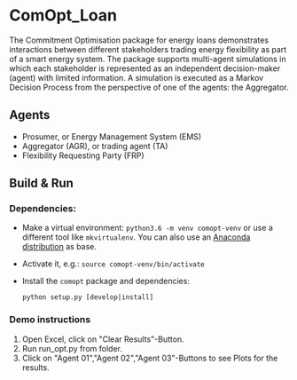 # ComOpt_Loan

The Commitment Optimisation package for energy loans demonstrates interactions between different stakeholders trading energy flexibility as part of a smart energy system.
The package supports multi-agent simulations in which each stakeholder is represented as an independent decision-maker (agent) with limited information.
A simulation is executed as a Markov Decision Process from the perspective of one of the agents: the Aggregator.


## Agents

- Prosumer, or Energy Management System (EMS)
- Aggregator (AGR), or trading agent (TA)
- Flexibility Requesting Party (FRP)


## Build & Run

### Dependencies:

* Make a virtual environment: `python3.6 -m venv comopt-venv` or use a different tool like `mkvirtualenv`. You can also use
  an [Anaconda distribution](https://conda.io/docs/user-guide/tasks/manage-environments.html) as base.
* Activate it, e.g.: `source comopt-venv/bin/activate`
* Install the `comopt` package and dependencies:

      python setup.py [develop|install]
      
### Demo instructions

1) Open Excel, click on "Clear Results"-Button.
2) Run run_opt.py from folder.
3) Click on "Agent 01","Agent 02","Agent 03"-Buttons to see Plots for the results.

